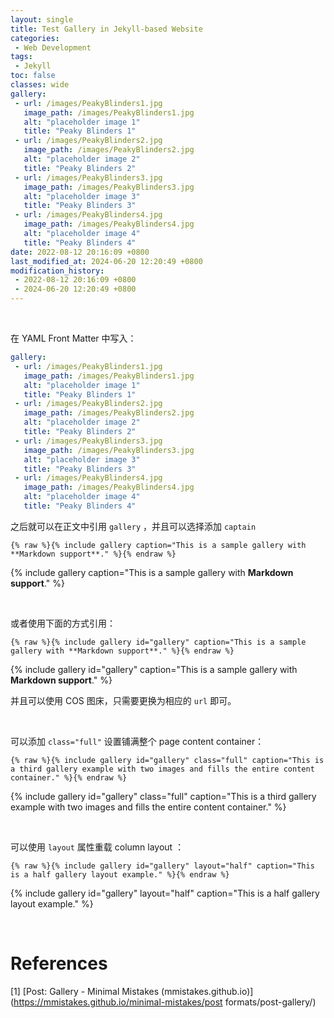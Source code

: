 ```yaml
---
layout: single
title: Test Gallery in Jekyll-based Website
categories:
 - Web Development
tags: 
 - Jekyll
toc: false
classes: wide
gallery:
 - url: /images/PeakyBlinders1.jpg
   image_path: /images/PeakyBlinders1.jpg
   alt: "placeholder image 1"
   title: "Peaky Blinders 1"
 - url: /images/PeakyBlinders2.jpg
   image_path: /images/PeakyBlinders2.jpg
   alt: "placeholder image 2"
   title: "Peaky Blinders 2"
 - url: /images/PeakyBlinders3.jpg
   image_path: /images/PeakyBlinders3.jpg
   alt: "placeholder image 3"
   title: "Peaky Blinders 3"
 - url: /images/PeakyBlinders4.jpg
   image_path: /images/PeakyBlinders4.jpg
   alt: "placeholder image 4"
   title: "Peaky Blinders 4"
date: 2022-08-12 20:16:09 +0800
last_modified_at: 2024-06-20 12:20:49 +0800
modification_history:
 - 2022-08-12 20:16:09 +0800
 - 2024-06-20 12:20:49 +0800
---
```


<br>

在 YAML Front Matter 中写入：

```yaml
gallery:
 - url: /images/PeakyBlinders1.jpg
   image_path: /images/PeakyBlinders1.jpg
   alt: "placeholder image 1"
   title: "Peaky Blinders 1"
 - url: /images/PeakyBlinders2.jpg
   image_path: /images/PeakyBlinders2.jpg
   alt: "placeholder image 2"
   title: "Peaky Blinders 2"
 - url: /images/PeakyBlinders3.jpg
   image_path: /images/PeakyBlinders3.jpg
   alt: "placeholder image 3"
   title: "Peaky Blinders 3"
 - url: /images/PeakyBlinders4.jpg
   image_path: /images/PeakyBlinders4.jpg
   alt: "placeholder image 4"
   title: "Peaky Blinders 4"
```

之后就可以在正文中引用 `gallery` ，并且可以选择添加 `captain`

```liquid
{% raw %}{% include gallery caption="This is a sample gallery with **Markdown support**." %}{% endraw %}
```

{% include gallery caption="This is a sample gallery with **Markdown support**." %}

<br>

或者使用下面的方式引用：

```liquid
{% raw %}{% include gallery id="gallery" caption="This is a sample gallery with **Markdown support**." %}{% endraw %}
```

{% include gallery id="gallery" caption="This is a sample gallery with **Markdown support**." %}

并且可以使用 COS 图床，只需要更换为相应的 `url` 即可。

<br>

可以添加 `class="full"` 设置铺满整个 page content container：

```liquid
{% raw %}{% include gallery id="gallery" class="full" caption="This is a third gallery example with two images and fills the entire content container." %}{% endraw %}
```

{% include gallery id="gallery" class="full" caption="This is a third gallery example with two images and fills the entire content container." %}

<br>

可以使用 `layout` 属性重载 column layout ：

```liquid
{% raw %}{% include gallery id="gallery" layout="half" caption="This is a half gallery layout example." %}{% endraw %}
```

{% include gallery id="gallery" layout="half" caption="This is a half gallery layout example." %}

<br>

# References

[1] [Post: Gallery - Minimal Mistakes (mmistakes.github.io)](https://mmistakes.github.io/minimal-mistakes/post formats/post-gallery/)
